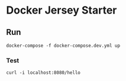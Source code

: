 # Docker Jersey Starter

## Run

```
docker-compose -f docker-compose.dev.yml up
```

### Test

```
curl -i localhost:8080/hello
```